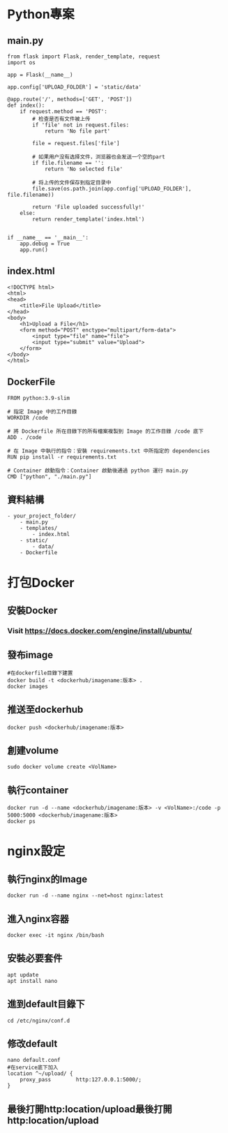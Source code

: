 # Python專案
## main.py
```
from flask import Flask, render_template, request
import os

app = Flask(__name__)

app.config['UPLOAD_FOLDER'] = 'static/data'

@app.route('/', methods=['GET', 'POST'])
def index():
    if request.method == 'POST':
        # 检查是否有文件被上传
        if 'file' not in request.files:
            return 'No file part'
        
        file = request.files['file']
        
        # 如果用户没有选择文件，浏览器也会发送一个空的part
        if file.filename == '':
            return 'No selected file'
        
        # 将上传的文件保存到指定目录中
        file.save(os.path.join(app.config['UPLOAD_FOLDER'], file.filename))
        
        return 'File uploaded successfully!'
    else:
        return render_template('index.html')


if __name__ == '__main__':
    app.debug = True
    app.run()
```
## index.html
```
<!DOCTYPE html>
<html>
<head>
    <title>File Upload</title>
</head>
<body>
    <h1>Upload a File</h1>
    <form method="POST" enctype="multipart/form-data">
        <input type="file" name="file">
        <input type="submit" value="Upload">
    </form>
</body>
</html>
```
## DockerFile
```
FROM python:3.9-slim

# 指定 Image 中的工作目錄
WORKDIR /code

# 將 Dockerfile 所在目錄下的所有檔案複製到 Image 的工作目錄 /code 底下
ADD . /code

# 在 Image 中執行的指令：安裝 requirements.txt 中所指定的 dependencies
RUN pip install -r requirements.txt

# Container 啟動指令：Container 啟動後通過 python 運行 main.py
CMD ["python", "./main.py"]
```
## 資料結構
```
- your_project_folder/
    - main.py
    - templates/
        - index.html
    - static/
        - data/
    - Dockerfile
```
# 打包Docker
## 安裝Docker
### Visit https://docs.docker.com/engine/install/ubuntu/
## 發布image
```
#在dockerfile目錄下建置
docker build -t <dockerhub/imagename:版本> .
docker images
```
## 推送至dockerhub
```
docker push <dockerhub/imagename:版本>
```
## 創建volume
```
sudo docker volume create <VolName>
```
## 執行container
```
docker run -d --name <dockerhub/imagename:版本> -v <VolName>:/code -p 5000:5000 <dockerhub/imagename:版本>
docker ps
```
# nginx設定
## 執行nginx的Image
```
docker run -d --name nginx --net=host nginx:latest 
```
## 進入nginx容器
```
docker exec -it nginx /bin/bash
```
## 安裝必要套件
```
apt update
apt install nano
```
## 進到default目錄下
```
cd /etc/nginx/conf.d 
```
## 修改default
```
nano default.conf
#在service底下加入
location ^~/upload/ {
    proxy_pass        http:127.0.0.1:5000/;
}
```
## 最後打開http:location/upload最後打開http:location/upload
